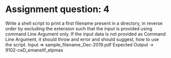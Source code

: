 # Assignment question: 4

Write a shell script to print a first filename present in a directory, in reverse order by excluding the extension such that the input is provided using command Line Argument only. If the input data is not provided as Command Line Argument, it should throw and error and should suggest, how to use the script. Input => sample_filename_Dec-2019.pdf Expected Output -> 9102-ceD_emanelif_elpmas
